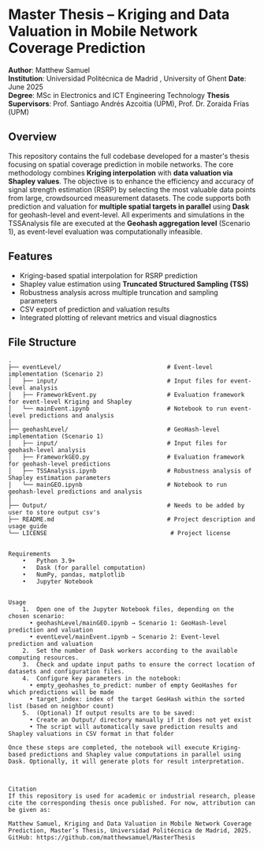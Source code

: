 # Master Thesis – Kriging and Data Valuation in Mobile Network Coverage Prediction

**Author**: Matthew Samuel  
**Institution**: Universidad Politécnica de Madrid , University of Ghent 
**Date**: June 2025  
**Degree**: MSc in Electronics and ICT Engineering Technology
**Thesis Supervisors**: Prof. Santiago Andrés Azcoitia (UPM), Prof. Dr. Zoraida Frías (UPM)

## Overview

This repository contains the full codebase developed for a master's thesis focusing on spatial coverage prediction in mobile networks. The core methodology combines **Kriging interpolation** with **data valuation via Shapley values**. 
The objective is to enhance the efficiency and accuracy of signal strength estimation (RSRP) by selecting the most valuable data points from large, crowdsourced measurement datasets.
The code supports both prediction and valuation for **multiple spatial targets in parallel** using **Dask** for geohash-level and event-level.
All experiments and simulations in the TSSAnalysis file are executed at the **Geohash aggregation level** (Scenario 1), as event-level evaluation was computationally infeasible. 



## Features

- Kriging-based spatial interpolation for RSRP prediction  
- Shapley value estimation using **Truncated Structured Sampling (TSS)**  
- Robustness analysis across multiple truncation and sampling parameters  
- CSV export of prediction and valuation results  
- Integrated plotting of relevant metrics and visual diagnostics

## File Structure

```text
.
├── eventLevel/                              # Event-level implementation (Scenario 2)
│   ├── input/                               # Input files for event-level analysis
│   ├── FrameworkEvent.py                    # Evaluation framework for event-level Kriging and Shapley
│   └── mainEvent.ipynb                      # Notebook to run event-level predictions and analysis
│
├── geohashLevel/                            # GeoHash-level implementation (Scenario 1)
│   ├── input/                               # Input files for geohash-level analysis
│   ├── FrameworkGEO.py                      # Evaluation framework for geohash-level predictions
│   ├── TSSAnalysis.ipynb                    # Robustness analysis of Shapley estimation parameters
│   └── mainGEO.ipynb                        # Notebook to run geohash-level predictions and analysis
│
├── Output/                                  # Needs to be added by user to store output csv's
├── README.md                                # Project description and usage guide
└── LICENSE                                   # Project license


Requirements
	•	Python 3.9+
	•	Dask (for parallel computation)
	•	NumPy, pandas, matplotlib
	•	Jupyter Notebook


Usage
	1.	Open one of the Jupyter Notebook files, depending on the chosen scenario:
	  •	geohashLevel/mainGEO.ipynb → Scenario 1: GeoHash-level prediction and valuation
	  •	eventLevel/mainEvent.ipynb → Scenario 2: Event-level prediction and valuation
	2.	Set the number of Dask workers according to the available computing resources.
	3.	Check and update input paths to ensure the correct location of datasets and configuration files.
	4.	Configure key parameters in the notebook:
	  •	empty_geohashes_to_predict: number of empty GeoHashes for which predictions will be made
	  •	target_index: index of the target GeoHash within the sorted list (based on neighbor count)
	5.	(Optional) If output results are to be saved:
	  •	Create an Output/ directory manually if it does not yet exist
	  •	The script will automatically save prediction results and Shapley valuations in CSV format in that folder

Once these steps are completed, the notebook will execute Kriging-based predictions and Shapley value computations in parallel using Dask. Optionally, it will generate plots for result interpretation.



Citation
If this repository is used for academic or industrial research, please cite the corresponding thesis once published. For now, attribution can be given as:

Matthew Samuel, Kriging and Data Valuation in Mobile Network Coverage Prediction, Master’s Thesis, Universidad Politécnica de Madrid, 2025.
GitHub: https://github.com/matthewsamuel/MasterThesis


